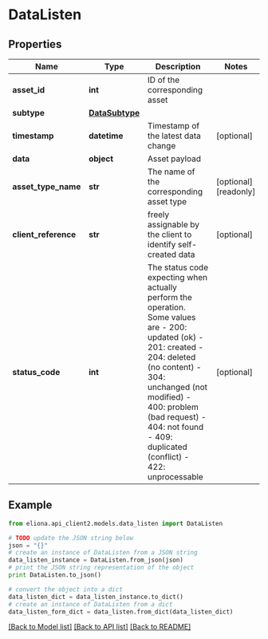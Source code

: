 # DataListen


## Properties

Name | Type | Description | Notes
------------ | ------------- | ------------- | -------------
**asset_id** | **int** | ID of the corresponding asset | 
**subtype** | [**DataSubtype**](DataSubtype.md) |  | 
**timestamp** | **datetime** | Timestamp of the latest data change | [optional] 
**data** | **object** | Asset payload | 
**asset_type_name** | **str** | The name of the corresponding asset type | [optional] [readonly] 
**client_reference** | **str** | freely assignable by the client to identify self-created data | [optional] 
**status_code** | **int** | The status code expecting when actually perform the operation. Some values are - 200: updated (ok)  - 201: created - 204: deleted (no content) - 304: unchanged (not modified) - 400: problem (bad request) - 404: not found - 409: duplicated (conflict) - 422: unprocessable  | [optional] 

## Example

```python
from eliona.api_client2.models.data_listen import DataListen

# TODO update the JSON string below
json = "{}"
# create an instance of DataListen from a JSON string
data_listen_instance = DataListen.from_json(json)
# print the JSON string representation of the object
print DataListen.to_json()

# convert the object into a dict
data_listen_dict = data_listen_instance.to_dict()
# create an instance of DataListen from a dict
data_listen_form_dict = data_listen.from_dict(data_listen_dict)
```
[[Back to Model list]](../README.md#documentation-for-models) [[Back to API list]](../README.md#documentation-for-api-endpoints) [[Back to README]](../README.md)


